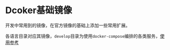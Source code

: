 # Dcoker基础镜像
开发中常用到的镜像，在官方镜像的基础上添加一些常用扩展。

各语言目录对应其镜像，`develop`目录为使用`docker-compose`编排的各类服务，[使用参考](./develop/README.md)